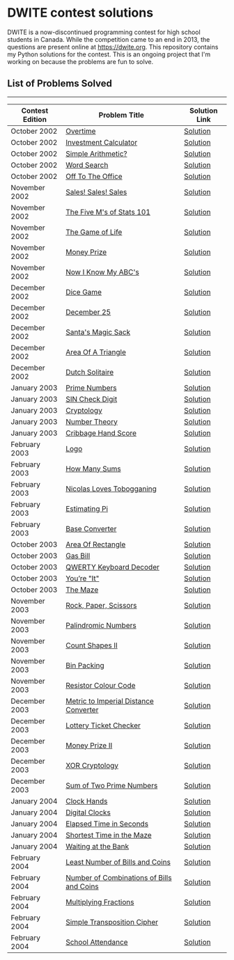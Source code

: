 # DWITE contest solutions

DWITE is a now-discontinued programming contest for high school students in Canada. While the competition came to an end in 2013, the questions are present online at https://dwite.org. This repository contains my Python solutions for the contest. This is an ongoing project that I'm working on because the problems are fun to solve.

## List of Problems Solved
---
| Contest Edition | Problem Title | Solution Link |
|---|---|---|
| October 2002 | [Overtime](edition_02-03/questions/Problem1Oct2002.pdf) | [Solution](edition_02-03/solutions/2002_10_p1.py) |
| October 2002 | [Investment Calculator](edition_02-03/questions/Problem2Oct2002.pdf) | [Solution](edition_02-03/solutions/2002_10_p2.py) |
| October 2002 | [Simple Arithmetic?](edition_02-03/questions/Problem3Oct2002.pdf) | [Solution](edition_02-03/solutions/2002_10_p3.py) |
| October 2002 | [Word Search](edition_02-03/questions/Problem4Oct2002.pdf) | [Solution](edition_02-03/solutions/2002_10_p4.py) |
| October 2002 | [Off To The Office](edition_02-03/questions/Problem5Oct2002.pdf) | [Solution](edition_02-03/solutions/2002_10_p5.py) |
| November 2002 | [Sales! Sales! Sales](edition_02-03/questions/Problem1Nov2002.pdf) | [Solution](edition_02-03/solutions/2002_11_p1.py) |
| November 2002 | [The Five M's of Stats 101](edition_02-03/questions/Problem2Nov2002.pdf) | [Solution](edition_02-03/solutions/2002_11_p2.py) |
| November 2002 | [The Game of Life](edition_02-03/questions/Problem3Nov2002.pdf) | [Solution](edition_02-03/solutions/2002_11_p3.py) |
| November 2002 | [Money Prize](edition_02-03/questions/Problem4Nov2002.pdf) | [Solution](edition_02-03/solutions/2002_11_p4.py) |
| November 2002 | [Now I Know My ABC's](edition_02-03/questions/Problem5Nov2002.pdf) | [Solution](edition_02-03/solutions/2002_11_p5.py) |
| December 2002 | [Dice Game](edition_02-03/questions/Problem1Dec2002.pdf) | [Solution](edition_02-03/solutions/2002_12_p1.py) |
| December 2002 | [December 25](edition_02-03/questions/Problem2Dec2002.pdf) | [Solution](edition_02-03/solutions/2002_12_p2.py) |
| December 2002 | [Santa's Magic Sack](edition_02-03/questions/Problem3Dec2002.pdf) | [Solution](edition_02-03/solutions/2002_12_p3.py) |
| December 2002 | [Area Of A Triangle](edition_02-03/questions/Problem4Dec2002.pdf) | [Solution](edition_02-03/solutions/2002_12_p4.py) |
| December 2002 | [Dutch Solitaire](edition_02-03/questions/Problem5Dec2002.pdf) | [Solution](edition_02-03/solutions/2002_12_p5.py) |
| January 2003 | [Prime Numbers](edition_02-03/questions/Problem1Jan2003.pdf) | [Solution](edition_02-03/solutions/2003_1_p1.py) |
| January 2003 | [SIN Check Digit](edition_02-03/questions/Problem2Jan2003.pdf) | [Solution](edition_02-03/solutions/2003_1_p2.py) |
| January 2003 | [Cryptology](edition_02-03/questions/Problem3Jan2003.pdf) | [Solution](edition_02-03/solutions/2003_1_p3.py) |
| January 2003 | [Number Theory](edition_02-03/questions/Problem4Jan2003.pdf) | [Solution](edition_02-03/solutions/2003_1_p4.py) |
| January 2003 | [Cribbage Hand Score](edition_02-03/questions/Problem5Jan2003.pdf) | [Solution](edition_02-03/solutions/2003_1_p5.py) |
| February 2003 | [Logo](edition_02-03/questions/Problem1Feb2003.pdf) | [Solution](edition_02-03/solutions/2003_2_p1.py) |
| February 2003 | [How Many Sums](edition_02-03/questions/Problem2Feb2003.pdf) | [Solution](edition_02-03/solutions/2003_2_p2.py) |
| February 2003 | [Nicolas Loves Tobogganing](edition_02-03/questions/Problem3Feb2003.pdf) | [Solution](edition_02-03/solutions/2003_2_p3.py) |
| February 2003 | [Estimating Pi](edition_02-03/questions/Problem4Feb2003.pdf) | [Solution](edition_02-03/solutions/2003_2_p4.py) |
| February 2003 | [Base Converter](edition_02-03/questions/Problem5Feb2003.pdf) | [Solution](edition_02-03/solutions/2003_2_p5.py) |
| October 2003 | [Area Of Rectangle](edition_03-04/questions/Problem1Oct2003.pdf) | [Solution](edition_03-04/solutions/2003_10_p1.py) |
| October 2003 | [Gas Bill](edition_03-04/questions/Problem2Oct2003.pdf) | [Solution](edition_03-04/solutions/2003_10_p2.py) |
| October 2003 | [QWERTY Keyboard Decoder](edition_03-04/questions/Problem3Oct2003.pdf) | [Solution](edition_03-04/solutions/2003_10_p3.py) |
| October 2003 | [You’re "It"](edition_03-04/questions/Problem4Oct2003.pdf) | [Solution](edition_03-04/solutions/2003_10_p4.py) |
| October 2003 | [The Maze](edition_03-04/questions/Problem5Oct2003.pdf) | [Solution](edition_03-04/solutions/2003_10_p5.py) |
| November 2003 | [Rock, Paper, Scissors](edition_03-04/questions/Problem1Nov2003.pdf) | [Solution](edition_03-04/solutions/2003_11_p1.py) |
| November 2003 | [Palindromic Numbers](edition_03-04/questions/Problem2Nov2003.pdf) | [Solution](edition_03-04/solutions/2003_11_p2.py) |
| November 2003 | [Count Shapes II](edition_03-04/questions/Problem3Nov2003.pdf) | [Solution](edition_03-04/solutions/2003_11_p3.py) |
| November 2003 | [Bin Packing](edition_03-04/questions/Problem4Nov2003.pdf) | [Solution](edition_03-04/solutions/2003_11_p4.py) |
| November 2003 | [Resistor Colour Code](edition_03-04/questions/Problem5Nov2003.pdf) | [Solution](edition_03-04/solutions/2003_11_p5.py) |
| December 2003 | [Metric to Imperial Distance Converter](edition_03-04/questions/Problem1Dec2003.pdf) | [Solution](edition_03-04/solutions/2003_12_p1.py) |
| December 2003 | [Lottery Ticket Checker](edition_03-04/questions/Problem2Dec2003.pdf) | [Solution](edition_03-04/solutions/2003_12_p2.py) |
| December 2003 | [Money Prize II](edition_03-04/questions/Problem3Dec2003.pdf) | [Solution](edition_03-04/solutions/2003_12_p3.py) |
| December 2003 | [XOR Cryptology](edition_03-04/questions/Problem4Dec2003.pdf) | [Solution](edition_03-04/solutions/2003_12_p4.py) |
| December 2003 | [Sum of Two Prime Numbers](edition_03-04/questions/Problem5Dec2003.pdf) | [Solution](edition_03-04/solutions/2003_12_p5.py) |
| January 2004 | [Clock Hands](edition_03-04/questions/Problem1Jan2004.pdf) | [Solution](edition_03-04/solutions/2004_1_p1.py) |
| January 2004 | [Digital Clocks](edition_03-04/questions/Problem2Jan2004.pdf) | [Solution](edition_03-04/solutions/2004_1_p2.py) |
| January 2004 | [Elapsed Time in Seconds](edition_03-04/questions/Problem3Jan2004.pdf) | [Solution](edition_03-04/solutions/2004_1_p3.py) |
| January 2004 | [Shortest Time in the Maze](edition_03-04/questions/Problem4Jan2004.pdf) | [Solution](edition_03-04/solutions/2004_1_p4.py) |
| January 2004 | [Waiting at the Bank](edition_03-04/questions/Problem5Jan2004.pdf) | [Solution](edition_03-04/solutions/2004_1_p5.py) |
| February 2004 | [Least Number of Bills and Coins](edition_03-04/questions/Problem1Feb2004.pdf) | [Solution](edition_03-04/solutions/2004_2_p1.py) |
| February 2004 | [Number of Combinations of Bills and Coins](edition_03-04/questions/Problem2Feb2004.pdf) | [Solution](edition_03-04/solutions/2004_2_p2.py) |
| February 2004 | [Multiplying Fractions](edition_03-04/questions/Problem3Feb2004.pdf) | [Solution](edition_03-04/solutions/2004_2_p3.py) |
| February 2004 | [Simple Transposition Cipher](edition_03-04/questions/Problem4Feb2004.pdf) | [Solution](edition_03-04/solutions/2004_2_p4.py) |
| February 2004 | [School Attendance](edition_03-04/questions/Problem5Feb2004.pdf) | [Solution](edition_03-04/solutions/2004_2_p5.py) |
